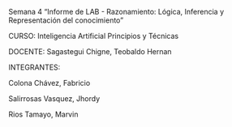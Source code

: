 Semana 4
“Informe de LAB - Razonamiento: Lógica, Inferencia y Representación del conocimiento”

CURSO: Inteligencia Artificial Principios y Técnicas

DOCENTE: Sagastegui Chigne, Teobaldo Hernan


INTEGRANTES:

Colona Chávez, Fabricio

Salirrosas Vasquez, Jhordy

Rios Tamayo, Marvin
